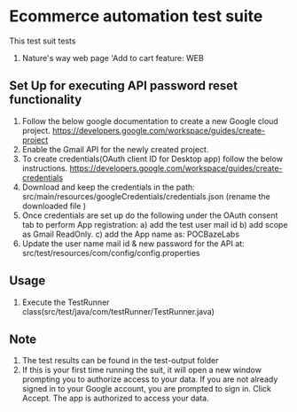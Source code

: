 # Ecommerce automation test suite

This test suit tests

1. Nature's way web page 'Add to cart feature: WEB

## Set Up for executing API password reset functionality

1. Follow the below google documentation to create a new Google cloud project.
     https://developers.google.com/workspace/guides/create-project
2. Enable the Gmail API for the newly created project.
3. To create credentials(OAuth client ID for Desktop app) follow the below instructions.
      https://developers.google.com/workspace/guides/create-credentials
5. Download and keep the credentials in the path: src/main/resources/googleCredentials/credentials.json (rename the downloaded file )
4. Once credentials are set up do the following under the OAuth consent tab to perform App registration:
		a) add the test user mail id 
		b) add scope as Gmail ReadOnly.
		c) add the App name as: POCBazeLabs
5. Update the user name mail id & new password for the API at: src/test/resources/com/config/config.properties


## Usage

1. Execute the TestRunner class(src/test/java/com/testRunner/TestRunner.java)

## Note

1. The test results can be found in the test-output folder
2. If this is your first time running the suit, it will open a new window prompting you to authorize access to your data. If you are not already signed in to your Google account, you are prompted to sign in. Click Accept. The app is authorized to access your data.
